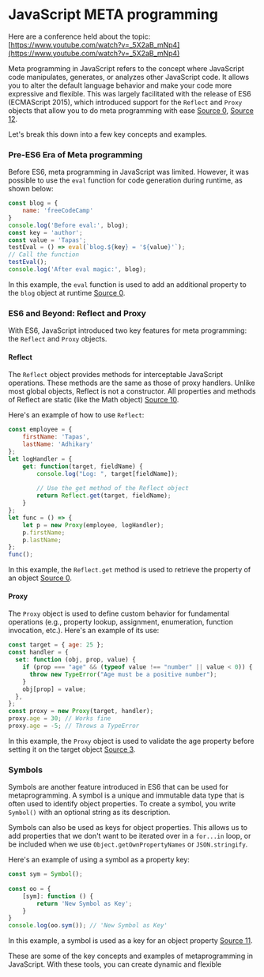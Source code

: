 # JavaScript META programming

Here are a conference held about the topic: [https://www.youtube.com/watch?v=_5X2aB_mNp4](https://www.youtube.com/watch?v=_5X2aB_mNp4)

Meta programming in JavaScript refers to the concept where JavaScript code manipulates, generates, or analyzes other JavaScript code. It allows you to alter the default language behavior and make your code more expressive and flexible. This was largely facilitated with the release of ES6 (ECMAScript 2015), which introduced support for the `Reflect` and `Proxy` objects that allow you to do meta programming with ease [Source 0](https://www.freecodecamp.org/news/what-is-metaprogramming-in-javascript-in-english-please/), [Source 12](https://isamatov.com/metaprogramming-in-javascript/).

Let's break this down into a few key concepts and examples.

### Pre-ES6 Era of Meta programming

Before ES6, meta programming in JavaScript was limited. However, it was possible to use the `eval` function for code generation during runtime, as shown below:

```javascript
const blog = {
    name: 'freeCodeCamp'
}
console.log('Before eval:', blog);
const key = 'author';
const value = 'Tapas';
testEval = () => eval(`blog.${key} = '${value}'`);
// Call the function
testEval();
console.log('After eval magic:', blog);
```

In this example, the `eval` function is used to add an additional property to the `blog` object at runtime [Source 0](https://www.freecodecamp.org/news/what-is-metaprogramming-in-javascript-in-english-please/).

### ES6 and Beyond: Reflect and Proxy

With ES6, JavaScript introduced two key features for meta programming: the `Reflect` and `Proxy` objects.

#### Reflect

The `Reflect` object provides methods for interceptable JavaScript operations. These methods are the same as those of proxy handlers. Unlike most global objects, Reflect is not a constructor. All properties and methods of Reflect are static (like the Math object) [Source 10](https://developer.mozilla.org/en-US/docs/Web/JavaScript/Guide/Meta_programming?retiredLocale=tr).

Here's an example of how to use `Reflect`:

```javascript
const employee = {
    firstName: 'Tapas',
    lastName: 'Adhikary'
};
let logHandler = {
    get: function(target, fieldName) {        
        console.log("Log: ", target[fieldName]);
        
        // Use the get method of the Reflect object
        return Reflect.get(target, fieldName);
    }
};
let func = () => {
    let p = new Proxy(employee, logHandler);
    p.firstName;
    p.lastName;
};
func();
```

In this example, the `Reflect.get` method is used to retrieve the property of an object [Source 0](https://www.freecodecamp.org/news/what-is-metaprogramming-in-javascript-in-english-please/).

#### Proxy

The `Proxy` object is used to define custom behavior for fundamental operations (e.g., property lookup, assignment, enumeration, function invocation, etc.). Here's an example of its use:

```javascript
const target = { age: 25 };
const handler = {
  set: function (obj, prop, value) {
    if (prop === "age" && (typeof value !== "number" || value < 0)) {
      throw new TypeError("Age must be a positive number");
    }
    obj[prop] = value;
  },
};
const proxy = new Proxy(target, handler);
proxy.age = 30; // Works fine
proxy.age = -5; // Throws a TypeError
```

In this example, the `Proxy` object is used to validate the age property before setting it on the target object [Source 3](https://codedamn.com/news/javascript/meta-programming-reflection).

### Symbols

Symbols are another feature introduced in ES6 that can be used for metaprogramming. A symbol is a unique and immutable data type that is often used to identify object properties. To create a symbol, you write `Symbol()` with an optional string as its description.

Symbols can also be used as keys for object properties. This allows us to add properties that we don't want to be iterated over in a `for...in` loop, or be included when we use `Object.getOwnPropertyNames` or `JSON.stringify`.

Here's an example of using a symbol as a property key:

```javascript
const sym = Symbol();
 
const oo = {
	[sym]: function () {
		return 'New Symbol as Key';
	}
}
console.log(oo.sym()); // 'New Symbol as Key'
```

In this example, a symbol is used as a key for an object property [Source 11](https://sabashavidze.io/blog/meta-programming).

These are some of the key concepts and examples of metaprogramming in JavaScript. With these tools, you can create dynamic and flexible



